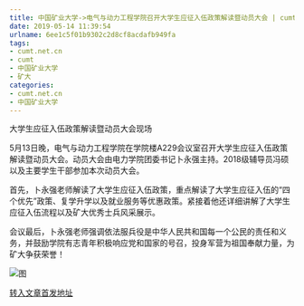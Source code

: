 ```yaml
---
title: 中国矿业大学->电气与动力工程学院召开大学生应征入伍政策解读暨动员大会 | cumt.net.cn
date: 2019-05-14 11:39:54
urlname: 6ee1c5f01b9302c2d8cf8acdafb949fa
tags: 
- cumt.net.cn
- cumt
- 中国矿业大学
- 矿大
categories:
- cumt.net.cn
- 中国矿业大学
---
```



大学生应征入伍政策解读暨动员大会现场

5月13日晚，电气与动力工程学院在学院楼A229会议室召开大学生应征入伍政策解读暨动员大会。动员大会由电力学院团委书记卜永强主持。2018级辅导员冯硕以及主要学生干部参加本次动员大会。

首先，卜永强老师解读了大学生应征入伍政策，重点解读了大学生应征入伍的“四个优先”政策、复学升学以及就业服务等优惠政策。紧接着他还详细讲解了大学生应征入伍流程以及矿大优秀士兵风采展示。

会议最后，卜永强老师强调依法服兵役是中华人民共和国每一个公民的责任和义务，并鼓励学院有志青年积极响应党和国家的号召，投身军营为祖国奉献力量，为矿大争获荣誉！



![图](http://xwzx.cumt.edu.cn/_upload/article/images/29/82/5d1850224bd691f78591b881c7e9/1747bfcc-fad7-47c5-9572-cbbc94a6376b.jpg)

[转入文章首发地址](http://xwzx.cumt.edu.cn/01/5d/c523a524637/page.htm)